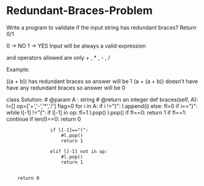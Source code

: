 # Redundant-Braces-Problem
Write a program to validate if the input string has redundant braces?
Return 0/1

0 -> NO
1 -> YES
Input will be always a valid expression

and operators allowed are only + , * , - , /

Example:

((a + b)) has redundant braces so answer will be 1
(a + (a + b)) doesn't have have any redundant braces so answer will be 0


class Solution:
    # @param A : string
    # @return an integer
    def braces(self, A):
        l=[]
        op=['+','-','*','/']
        flag=0
        for i in A:
            if i !=")":
                l.append(i)
            else:
                fl=0
                if i==")":
                    while l[-1] !="(":
                        if l[-1] in op:
                            fl=1
                        l.pop()
                    l.pop()
                    if fl==0:
                        return 1
                    if fl==1:
                        continue
                    if len(l)==0:
                        return 0            
            
                    if l[-1]=="(":
                        #l.pop()
                        return 1
                    
                    elif l[-1] not in op:
                        #l.pop()
                        return 1
                        
                        
        return 0
        
